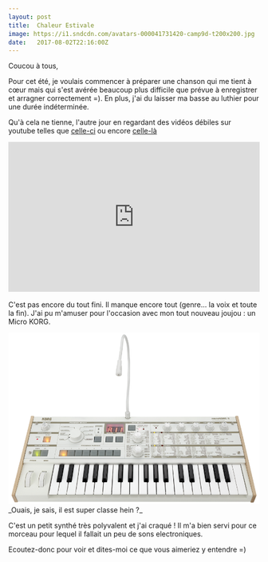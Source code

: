 ```yaml
---
layout: post
title:  Chaleur Estivale
image: https://i1.sndcdn.com/avatars-000041731420-camp9d-t200x200.jpg
date:   2017-08-02T22:16:00Z
---
```



Coucou à tous,

Pour cet été, je voulais commencer à préparer une chanson qui me tient à cœur mais qui
s'est avérée beaucoup plus difficile que prévue à enregistrer et arragner correctement =).
En plus, j'ai du laisser ma basse au luthier pour une durée indéterminée.

Qu'à cela ne tienne, l'autre jour en regardant des vidéos débiles sur youtube telles que
[celle-ci](https://www.youtube.com/watch?v=xLcu-Jfw2SM&t=0s) ou encore
[celle-là](https://www.youtube.com/watch?v=udg0yHrr9sQ)

<iframe width="100%" height="300" scrolling="no" frameborder="no" src="https://w.soundcloud.com/player/?url=https%3A//api.soundcloud.com/tracks/336001410&amp;color=ff5500&amp;auto_play=false&amp;hide_related=false&amp;show_comments=true&amp;show_user=true&amp;show_reposts=false&amp;visual=true"></iframe>

C'est pas encore du tout fini. Il manque encore tout (genre... la voix et toute la fin). J'ai pu m'amuser
pour l'occasion avec mon tout nouveau joujou : un Micro KORG.

<img src="/images/microKORG-S-3.png" alt="Mon Micro Korg trop class">
_Ouais, je sais, il est super classe hein ?_

C'est un petit synthé très polyvalent et j'ai craqué ! Il m'a bien servi pour ce morceau
pour lequel il fallait un peu de sons electroniques.

Ecoutez-donc pour voir et dites-moi ce que vous aimeriez y entendre =)


